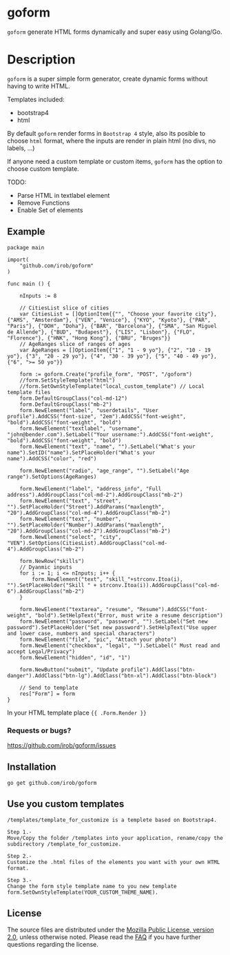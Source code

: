 goform
=======

`goform` generate HTML forms dynamically and super easy using Golang/Go.

Description
=======

`goform` is a super simple form generator, create dynamic forms without having to write HTML.

Templates included:
- bootstrap4
- html

By default `goform` render forms in `Bootstrap 4` style, also its posible to choose `html` format, where the inputs are render in plain html (no divs, no labels, ...)

If anyone need a custom template or custom items, `goform` has the option to choose custom template.

TODO:
- Parse HTML in textlabel element
- Remove Functions
- Enable Set of elements

## Example

	package main

	import(
		"github.com/irob/goform"
	)

	func main () {

		nInputs := 8

		// CitiesList slice of cities
		var CitiesList = []OptionItem{{"", "Choose your favorite city"}, {"AMS", "Amsterdam"}, {"VEN", "Venice"}, {"KYO", "Kyoto"}, {"PAR", "Paris"}, {"DOH", "Doha"}, {"BAR", "Barcelona"}, {"SMA", "San Miguel de Allende"}, {"BUD", "Budapest"}, {"LIS", "Lisbon"}, {"FLO", "Florence"}, {"HNK", "Hong Kong"}, {"BRU", "Bruges"}}
		// AgeRanges slice of ranges of ages
		var AgeRanges = []OptionItem{{"1", "1 - 9 yo"}, {"2", "10 - 19 yo"}, {"3", "20 - 29 yo"}, {"4", "30 - 39 yo"}, {"5", "40 - 49 yo"}, {"6", ">= 50 yo"}}

		form := goform.Create("profile_form", "POST", "/goform")
		//form.SetStyleTemplate("html")
		//form.SetOwnStyleTemplate("local_custom_template") // Local template files
		form.DefaultGroupClass("col-md-12")
		form.DefaultGroupClass("mb-2")
		form.NewElement("label", "userdetails", "User profile").AddCSS("font-size", "2em").AddCSS("font-weight", "bold").AddCSS("font-weight", "bold")
		form.NewElement("textlabel", "username", "john@bender.com").SetLabel("Your username:").AddCSS("font-weight", "bold").AddCSS("font-weight", "bold")
		form.NewElement("text", "name", "").SetLabel("What's your name").SetID("name").SetPlaceHolder("What's your name").AddCSS("color", "red")

		form.NewElement("radio", "age_range", "").SetLabel("Age range").SetOptions(AgeRanges)

		form.NewElement("label", "address_info", "Full address").AddGroupClass("col-md-2").AddGroupClass("mb-2")
		form.NewElement("text", "street", "").SetPlaceHolder("Street").AddParams("maxlength", "20").AddGroupClass("col-md-4").AddGroupClass("mb-2")
		form.NewElement("text", "number", "").SetPlaceHolder("Number").AddParams("maxlength", "20").AddGroupClass("col-md-2").AddGroupClass("mb-2")
		form.NewElement("select", "city", "VEN").SetOptions(CitiesList).AddGroupClass("col-md-4").AddGroupClass("mb-2")

		form.NewRow("skills")
		// Dyanmic inputs
		for i := 1; i <= nInputs; i++ {
			form.NewElement("text", "skill_"+strconv.Itoa(i), "").SetPlaceHolder("Skill " + strconv.Itoa(i)).AddGroupClass("col-md-6").AddGroupClass("mb-2")
		}

		form.NewElement("textarea", "resume", "Resume").AddCSS("font-weight", "bold").SetHelpText("Error, must write a resume description")
		form.NewElement("password", "password", "").SetLabel("Set new password").SetPlaceHolder("Set new password").SetHelpText("Use upper and lower case, numbers and special characters")
		form.NewElement("file", "pic", "Attach your photo")
		form.NewElement("checkbox", "legal", "").SetLabel(" Must read and accept Legal/Privacy")
		form.NewElement("hidden", "id", "1")

		form.NewButton("submit", "Update profile").AddClass("btn-danger").AddClass("btn-lg").AddClass("btn-xl").AddClass("btn-block")

		// Send to template
		res["Form"] = form
	}

In your HTML template place
`{{ .Form.Render }}`

### Requests or bugs?
<https://github.com/irob/goform/issues>

## Installation

	go get github.com/irob/goform

## Use you custom templates

	/templates/template_for_customize is a templete based on Bootstrap4.

	Step 1.-
	Move/Copy the folder /templates into your application, rename/copy the subdirectory /template_for_customize.

	Step 2.-
	Customize the .html files of the elements you want with your own HTML format.

	Step 3.-
	Change the form style template name to you new template form.SetOwnStyleTemplate(YOUR_CUSTOM_THEME_NAME).

## License

The source files are distributed under the
[Mozilla Public License, version 2.0](http://mozilla.org/MPL/2.0/),
unless otherwise noted.
Please read the [FAQ](http://www.mozilla.org/MPL/2.0/FAQ.html)
if you have further questions regarding the license.
